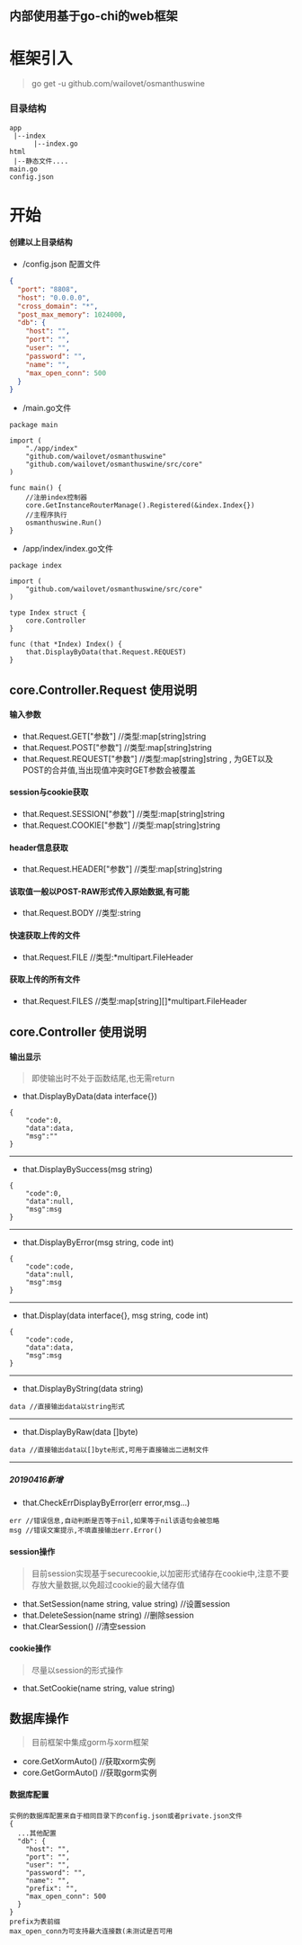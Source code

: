 ## 内部使用基于go-chi的web框架

# 框架引入
> go get -u github.com/wailovet/osmanthuswine

### 目录结构
```
app
 |--index
      |--index.go
html
 |--静态文件....
main.go
config.json
```

# 开始
#### 创建以上目录结构


+ /config.json 配置文件

```json
{
  "port": "8808",
  "host": "0.0.0.0",
  "cross_domain": "*",
  "post_max_memory": 1024000,
  "db": {
    "host": "",
    "port": "",
    "user": "",
    "password": "",
    "name": "",
    "max_open_conn": 500
  }
}
```

+ /main.go文件

```
package main

import (
	"./app/index"
	"github.com/wailovet/osmanthuswine"
	"github.com/wailovet/osmanthuswine/src/core"
)

func main() {
	//注册index控制器
	core.GetInstanceRouterManage().Registered(&index.Index{})
	//主程序执行
	osmanthuswine.Run()
}
```


+ /app/index/index.go文件

```
package index

import (
    "github.com/wailovet/osmanthuswine/src/core"
)

type Index struct {
    core.Controller
}

func (that *Index) Index() {
    that.DisplayByData(that.Request.REQUEST)
}

```
## core.Controller.Request 使用说明
#### 输入参数 
+ that.Request.GET["参数"] //类型:map[string]string
+ that.Request.POST["参数"] //类型:map[string]string
+ that.Request.REQUEST["参数"] //类型:map[string]string , 为GET以及POST的合并值,当出现值冲突时GET参数会被覆盖
#### session与cookie获取
+ that.Request.SESSION["参数"] //类型:map[string]string
+ that.Request.COOKIE["参数"] //类型:map[string]string
#### header信息获取
+ that.Request.HEADER["参数"] //类型:map[string]string
#### 该取值一般以POST-RAW形式传入原始数据,有可能
+ that.Request.BODY //类型:string
#### 快速获取上传的文件
+ that.Request.FILE //类型:*multipart.FileHeader
#### 获取上传的所有文件
+ that.Request.FILES //类型:map[string][]*multipart.FileHeader



## core.Controller 使用说明
#### 输出显示
> 即使输出时不处于函数结尾,也无需return
+ that.DisplayByData(data interface{})
```
{
    "code":0,
    "data":data,
    "msg":""
}
```
- - -
+ that.DisplayBySuccess(msg string)
```
{
    "code":0,
    "data":null,
    "msg":msg
}
```
- - -
+ that.DisplayByError(msg string, code int)
```
{
    "code":code,
    "data":null,
    "msg":msg
}
```
- - -
+ that.Display(data interface{}, msg string, code int)
```
{
    "code":code,
    "data":data,
    "msg":msg
}
```
- - -
+ that.DisplayByString(data string)
```
data //直接输出data以string形式
```
- - -
+ that.DisplayByRaw(data []byte)
```
data //直接输出data以[]byte形式,可用于直接输出二进制文件
```
- - -
##### 20190416新增
+ that.CheckErrDisplayByError(err error,msg...)
```
err //错误信息,自动判断是否等于nil,如果等于nil该语句会被忽略
msg //错误文案提示,不填直接输出err.Error()
```

#### session操作
> 目前session实现基于securecookie,以加密形式储存在cookie中,注意不要存放大量数据,以免超过cookie的最大储存值
+ that.SetSession(name string, value string) //设置session
+ that.DeleteSession(name string) //删除session
+ that.ClearSession() //清空session

#### cookie操作
> 尽量以session的形式操作
+ that.SetCookie(name string, value string)


## 数据库操作
> 目前框架中集成gorm与xorm框架
+ core.GetXormAuto() //获取xorm实例
+ core.GetGormAuto() //获取gorm实例
#### 数据库配置
```
实例的数据库配置来自于相同目录下的config.json或者private.json文件
{
  ...其他配置
  "db": {
    "host": "",
    "port": "",
    "user": "",
    "password": "",
    "name": "",
    "prefix": "",
    "max_open_conn": 500
  }
} 
prefix为表前缀
max_open_conn为可支持最大连接数(未测试是否可用
```

